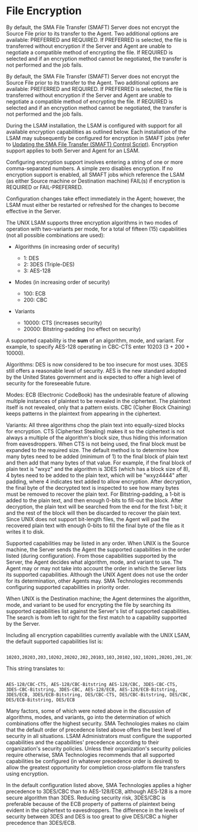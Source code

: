 # File Encryption

By default, the SMA File Transfer (SMAFT) Server does not encrypt the Source File prior to its transfer to the Agent. Two additional options are available: PREFERRED and REQUIRED. If PREFERRED is selected, the file is transferred without encryption if the Server and Agent are unable to negotiate a compatible method of encrypting the file. If REQUIRED is selected and if an encryption method cannot be negotiated, the transfer is not performed and the job fails.

By default, the SMA File Transfer (SMAFT) Server does not encrypt the Source File prior to its transfer to the Agent. Two additional options are available: PREFERRED and REQUIRED. If PREFERRED is selected, the file is transferred without encryption if the Server and Agent are unable to negotiate a compatible method of encrypting the file. If REQUIRED is selected and if an encryption method cannot be negotiated, the transfer is not performed and the job fails.

During the LSAM installation, the LSAM is configured with support for all available encryption capabilities as outlined below. Each installation of the LSAM may subsequently be configured for encryption in SMAFT jobs (refer to [Updating the SMA File Transfer (SMAFT) Control Script)](/configuration/updating-smaft-control-script). Encryption support applies to both Server and Agent for an LSAM.

Configuring encryption support involves entering a string of one or more comma-separated numbers. A simple zero disables encryption. If no encryption support is enabled, all SMAFT jobs which reference the LSAM (as either Source machine or Destination machine) FAIL(s) if encryption is REQUIRED or FAIL-PREFERRED.

Configuration changes take effect immediately in the Agent; however, the LSAM must either be restarted or refreshed for the changes to become effective in the Server.

The UNIX LSAM supports three encryption algorithms in two modes of operation with two-variants per mode, for a total of fifteen (15) capabilities (not all possible combinations are used):

* Algorithms (in increasing order of security)
    * 1: DES
    * 2: 3DES (Triple-DES)
    * 3: AES-128

* Modes (in increasing order of security)
    * 100: ECB
    * 200: CBC

* Variants
    * 10000: CTS (increases security)
    * 20000: Bitstring-padding (no effect on security)

A supported capability is the **sum** of an algorithm, mode, and variant. For example, to specify AES-128 operating in CBC-CTS enter 10203 (3 + 200 + 10000).

Algorithms: DES is now considered to be too insecure for most uses. 3DES still offers a reasonable level of security. AES is the new standard adopted by the United States government and is expected to offer a high level of security for the foreseeable future.

Modes: ECB (Electronic CodeBook) has the undesirable feature of allowing multiple instances of plaintext to be revealed in the ciphertext. The plaintext itself is not revealed, only that a pattern exists. CBC (Cipher Block Chaining) keeps patterns in the plaintext from appearing in the ciphertext.

Variants: All three algorithms chop the plain text into equally-sized blocks for encryption. CTS (Ciphertext Stealing) makes it so the ciphertext is not always a multiple of the algorithm's block size, thus hiding this information from eavesdroppers. When CTS is not being used, the final block must be expanded to the required size. The default method is to determine how many bytes need to be added (minimum of 1) to the final block of plain text and then add that many bytes of that value. For example, if the final block of plain text is "wxyz" and the algorithm is 3DES (which has a block size of 8), 4 bytes need to be added to the plain text, which will be "wxyz4444" after padding, where 4 indicates text added to allow encryption. After decryption, the final byte of the decrypted text is inspected to see how many bytes must be removed to recover the plain text. For Bitstring-padding, a 1-bit is added to the plain text, and then enough 0-bits to fill-out the block. After decryption, the plain text will be searched from the end for the first 1-bit; it and the rest of the block will then be discarded to recover the plain text. Since UNIX does not support bit-length files, the Agent will pad the recovered plain text with enough 0-bits to fill the final byte of the file as it writes it to disk. 

Supported capabilities may be listed in any order. When UNIX is the Source machine, the Server sends the Agent the supported capabilities in the order listed (during configuration). From those capabilities supported by the Server, the Agent decides what algorithm, mode, and variant to use. The Agent may or may not take into account the order in which the Server lists its supported capabilities. Although the UNIX Agent does not use the order for its determination, other Agents may. SMA Technologies recommends configuring supported capabilities in priority order.

When UNIX is the Destination machine; the Agent determines the algorithm, mode, and variant to be used for encrypting the file by searching its supported capabilities list against the Server's list of supported capabilities. The search is from left to right for the first match to a capability supported by the Server.

Including all encryption capabilities currently available with the UNIX LSAM, the default supported capabilities list is:

```

10203,20203,203,10202,20202,202,20103,103,20102,102,10201,20201,201,20101,101

```
 

This string translates to:

```

AES‑128/CBC‑CTS, AES‑128/CBC‑Bitstring AES‑128/CBC, 3DES‑CBC‑CTS, 3DES‑CBC‑Bitstring, 3DES‑CBC, AES‑128/ECB, AES‑128/ECB‑Bitstring, 3DES/ECB, 3DES/ECB‑Bitstring, DES/CBC‑CTS, DES/CBC‑Bitstring, DES/CBC, DES/ECB‑Bitstring, DES/ECB 

```

Many factors, some of which were noted above in the discussion of algorithms, modes, and variants, go into the determination of which combinations offer the highest security. SMA Technologies makes no claim that the default order of precedence listed above offers the best level of security in all situations. LSAM Administrators must configure the supported capabilities and the capabilities' precedence according to their organization's security policies. Unless their organization's security policies require otherwise, SMA Technologies recommends that all supported capabilities be configured (in whatever precedence order is desired) to allow the greatest opportunity for completion cross-platform file transfers using encryption.

In the default configuration listed above, SMA Technologies applies a higher precedence to 3DES/CBC than to AES-128/ECB, although AES‑128 is a more secure algorithm than 3DES. Reducing security risk, 3DES/CBC is preferable because of the ECB property of patterns of plaintext being evident in the ciphertext to eavesdroppers. The difference in the levels of security between 3DES and DES is too great to give DES/CBC a higher precedence than 3DES/ECB.
